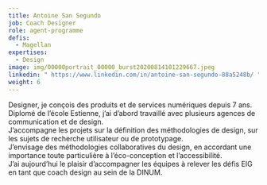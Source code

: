 ```yaml
---
title: Antoine San Segundo
job: Coach Designer
role: agent-programme
defis:
  - Magellan
expertises:
  - Design
image: img/00000portrait_00000_burst20200814101229667.jpeg
linkedin: " https://www.linkedin.com/in/antoine-san-segundo-88a5248b/ "
weight: 6
---
```

Designer, je conçois des produits et de services numériques depuis 7 ans. Diplomé de l’école Estienne, j’ai d’abord travaillé avec plusieurs agences de communication et de design. \
J’accompagne les projets sur la définition des méthodologies de design, sur les sujets de recherche utilisateur ou de prototypage.\
J’envisage des méthodologies collaboratives du design, en accordant une importance toute particulière à l’éco-conception et l’accessibilité.\
J’ai aujourd’hui le plaisir d’accompagner les équipes à relever les défis EIG en tant que coach design au sein de la DINUM.